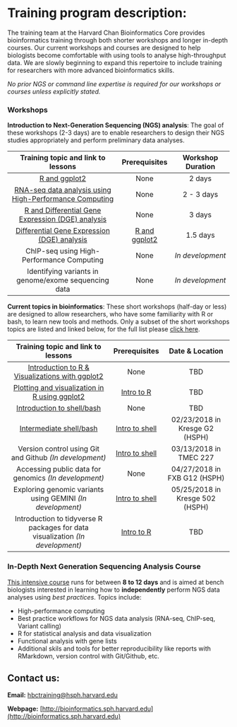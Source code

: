 # Training program description:

The training team at the Harvard Chan Bioinformatics Core provides bioinformatics training through both shorter workshops and longer in-depth courses. Our current workshops and courses are designed to help biologists become comfortable with using tools to analyse high-throughput data. We are slowly beginning to expand this repertoire to include training for researchers with more advanced bioinformatics skills.

*No prior NGS or command line expertise is required for our workshops or courses unless explicitly stated.*

### Workshops

**Introduction to Next-Generation Sequencing (NGS) analysis**: The goal of these workshops (2-3 days) are to enable researchers to design their NGS studies appropriately and perform preliminary data analyses.

| Training topic and link to lessons | Prerequisites | Workshop Duration |
:----------:|:----------:|:----------:|
| [R and ggplot2](https://hbctraining.github.io/Intro-to-R/) | None | 2 days |
| [RNA-seq data analysis using High-Performance Computing](https://hbctraining.github.io/Intro-to-rnaseq-hpc-O2/) | None | 2 - 3 days |
| [R and Differential Gene Expression (DGE) analysis](https://hbctraining.github.io/Intro-to-R-with-DGE/) | None | 3 days |
| [Differential Gene Expression (DGE) analysis](https://hbctraining.github.io/DGE_workshop/) | [R and ggplot2](https://hbctraining.github.io/Intro-to-R/) | 1.5 days |
| ChIP-seq using High-Performance Computing | None  | *In development* |
| Identifying variants in genome/exome sequencing data  | None | *In development* |

  
**Current topics in bioinformatics**: These short workshops (half-day or less) are designed to allow researchers, who have some familiarity with R or bash, to learn new tools and methods. Only a subset of the short workshops topics are listed and linked below, for the full list please [click here](https://hbctraining.github.io/Training-modules/).

| Training topic and link to lessons | Prerequisites | Date & Location |
:----------:|:----------:|:----------:|
| [Introduction to R & Visualizations with ggplot2](https://hbctraining.github.io/Training-modules/IntroR_ggplot2/) | None | TBD |
| [Plotting and visualization in R using ggplot2](https://hbctraining.github.io/Training-modules/Visualization_in_R/) | [Intro to R](https://hbctraining.github.io/Training-modules/IntroR_ggplot2/) | TBD |
| [Introduction to shell/bash](https://hbctraining.github.io/Training-modules/Intro_shell/) | None | TBD |
| [Intermediate shell/bash](https://hbctraining.github.io/Training-modules/Intermediate_shell/) | [Intro to shell](https://hbctraining.github.io/Training-modules/Intro_shell/) | 02/23/2018 in Kresge G2 (HSPH) |
| Version control using Git and Github *(In development)* | [Intro to shell](https://hbctraining.github.io/Training-modules/Intro_shell/) | 03/13/2018 in TMEC 227 |
| Accessing public data for genomics *(In development)* | None | 04/27/2018 in FXB G12 (HSPH) |
| Exploring genomic variants using GEMINI *(In development)* | [Intro to shell](https://hbctraining.github.io/Training-modules/Intro_shell/) | 05/25/2018 in Kresge 502 (HSPH) |
| Introduction to tidyverse R packages for data visualization *(In development)*  | [Intro to R](https://hbctraining.github.io/Training-modules/IntroR_ggplot2/) | TBD |
    
### In-Depth Next Generation Sequencing Analysis Course

[This intensive course](https://hbctraining.github.io/In-depth-NGS-Data-Analysis-Course/) runs for between **8 to 12 days** and is aimed at bench biologists interested in learning how to **independently** perform NGS data analyses using *best practices*. Topics include:

  * High-performance computing
  * Best practice workflows for NGS data analysis (RNA-seq, ChIP-seq, Variant calling)
  * R for statistical analysis and data visualization
  * Functional analysis with gene lists
  * Additional skils and tools for better reproducibility like reports with RMarkdown, version control with Git/Github, etc.

## Contact us:

**Email:** [hbctraining@hsph.harvard.edu](mailto:hbctraining@hsph.harvard.edu)

**Webpage:** [http://bioinformatics.sph.harvard.edu](http://bioinformatics.sph.harvard.edu)
